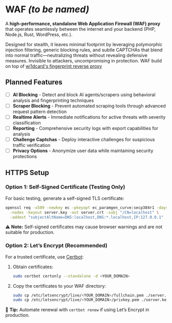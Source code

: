 # WAF *(to be named)*

A **high-performance, standalone Web Application Firewall (WAF) proxy** that operates seamlessly between the internet and your backend (PHP, Node.js, Rust, WordPress, etc.). 

Designed for stealth, it leaves minimal footprint by leveraging polymorphic injection filtering, generic blocking rules, and subtle CAPTCHAs that blend into normal traffic—neutralizing threats without revealing defensive measures. Invisible to attackers, uncompromising in protection. WAF build on top of [wi1dcard's fingerprint reverse proxy](https://github.com/wi1dcard/fingerproxy)

## Planned Features

- [ ] **AI Blocking** - Detect and block AI agents/scrapers using behavioral analysis and fingerprinting techniques
- [ ] **Scraper Blocking** - Prevent automated scraping tools through advanced request pattern detection
- [ ] **Realtime Alerts** - Immediate notifications for active threats with severity classification
- [ ] **Reporting** - Comprehensive security logs with export capabilities for analysis
- [ ] **Challenge Captchas** - Deploy interactive challenges for suspicious traffic verification
- [ ] **Privacy Options** - Anonymize user data while maintaining security protections

## HTTPS Setup  

### Option 1: Self-Signed Certificate (Testing Only)  
For basic testing, generate a self-signed TLS certificate:  

```bash
openssl req -x509 -newkey ec -pkeyopt ec_paramgen_curve:secp384r1 -days 3650 \
  -nodes -keyout server.key -out server.crt -subj "/CN=localhost" \
  -addext "subjectAltName=DNS:localhost,DNS:*.localhost,IP:127.0.0.1"
```  

⚠️ **Note:** Self-signed certificates may cause browser warnings and are not suitable for production.  

### Option 2: Let’s Encrypt (Recommended)  
For a trusted certificate, use [Certbot](https://certbot.eff.org):  

1. Obtain certificates:  
   ```bash
   sudo certbot certonly --standalone -d <YOUR_DOMAIN>
   ```  

2. Copy the certificates to your WAF directory:  
   ```bash
   sudo cp /etc/letsencrypt/live/<YOUR_DOMAIN>/fullchain.pem ./server.crt  
   sudo cp /etc/letsencrypt/live/<YOUR_DOMAIN>/privkey.pem ./server.key  
   ```  

🔹 **Tip:** Automate renewal with `certbot renew` if using Let’s Encrypt in production.  
